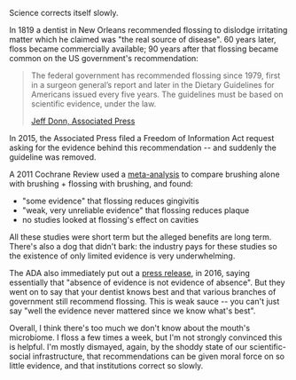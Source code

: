 Science corrects itself slowly.

In 1819 a dentist in New Orleans recommended flossing to dislodge irritating matter which he claimed was "the real source of disease". 60 years later, floss became commercially available; 90 years after that flossing became common on the US government's recommendation:

> The federal government has recommended flossing since 1979, first in a surgeon general’s report and later in the Dietary Guidelines for Americans issued every five years. The guidelines must be based on scientific evidence, under the law.
>
> [Jeff Donn, Associated Press](https://apnews.com/f7e66079d9ba4b4985d7af350619a9e3/medical-benefits-dental-floss-unproven)

In 2015, the Associated Press filed a Freedom of Information Act request asking for the evidence behind this recommendation -- and suddenly the guideline was removed.

A 2011 Cochrane Review used a [meta-analysis](https://www.cochranelibrary.com/cdsr/doi/10.1002/14651858.CD008829.pub2/full) to compare brushing alone with brushing + flossing with brushing, and found:
* "some evidence" that flossing reduces gingivitis
* "weak, very unreliable evidence" that flossing reduces plaque
* no studies looked at flossing's effect on cavities


All these studies were short term but the alleged benefits are long term. There's also a dog that didn't bark: the industry pays for these studies so the existence of only limited evidence is very underwhelming.

The ADA also immediately put out a [press release](https://www.ada.org/en/press-room/news-releases/2016-archive/august/statement-from-the-american-dental-association-about-interdental-cleaners), in 2016, saying essentially that "absence of evidence is not evidence of absence". But they went on to say that your dentist knows best and that various branches of government still recommend flossing. This is weak sauce -- you can't just say "well the evidence never mattered since we know what's best".

Overall, I think there's too much we don't know about the mouth's microbiome. I floss a few times a week, but I'm not strongly convinced this is helpful. I'm mostly dismayed, again, by the shoddy state of our scientific-social infrastructure, that recommendations can be given moral force on so little evidence, and that institutions correct so slowly.



